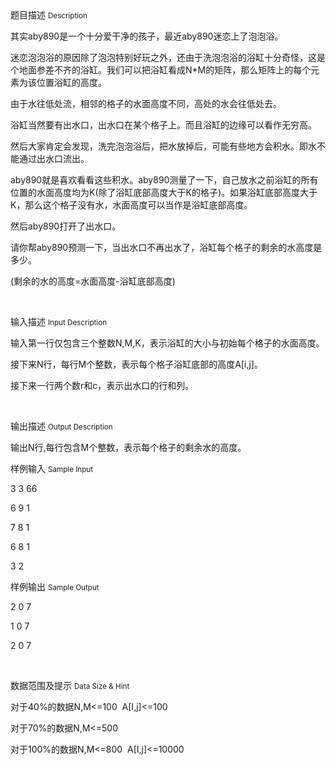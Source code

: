 <div class="panel panel-default">
<div class="area-title">
<span>
题目描述
<small>Description</small>
</span></div>
<div class="panel-body">

<p>其实aby890是一个十分爱干净的孩子，最近aby890迷恋上了泡泡浴。</p><p>迷恋泡泡浴的原因除了泡泡特别好玩之外，还由于洗泡泡浴的浴缸十分奇怪，这是个地面参差不齐的浴缸。我们可以把浴缸看成N*M的矩阵，那么矩阵上的每个元素为该位置浴缸的高度。</p><p>由于水往低处流，相邻的格子的水面高度不同，高处的水会往低处去。</p><p>浴缸当然要有出水口，出水口在某个格子上。而且浴缸的边缘可以看作无穷高。</p><p>然后大家肯定会发现，洗完泡泡浴后，把水放掉后，可能有些地方会积水。即水不能通过出水口流出。</p><p>aby890就是喜欢看看这些积水。aby890测量了一下，自己放水之前浴缸的所有位置的水面高度均为K(除了浴缸底部高度大于K的格子)。如果浴缸底部高度大于K，那么这个格子没有水，水面高度可以当作是浴缸底部高度。</p><p>然后aby890打开了出水口。</p><p>请你帮aby890预测一下，当出水口不再出水了，浴缸每个格子的剩余的水高度是多少。</p><p>(剩余的水的高度=水面高度-浴缸底部高度)</p><p><br></p>

</div>
</div>

<div class="panel panel-default">
<div class="area-title">
<span>
输入描述
<small>Input Description</small>
</span></div>
<div class="panel-body">
<p><span style="">输入第一行仅包含三个整数</span>N,M,K<span style="">，表示浴缸的大小与初始每个格子的水面高度。</span> </p><p><span style="">接下来</span>N<span style="">行，每行</span>M<span style="">个整数，表示每个格子浴缸底部的高度</span>A[i,j]<span style="">。</span></p><p><span style="">接下来一行两个数</span>r<span style="">和</span>c<span style="">，表示出水口的行和列。</span></p><p><br></p>

</div>
</div>
<div  class="panel panel-default">
<div class="area-title">
<span>
输出描述
<small>Output Description</small>
</span></div>
<div class="panel-body">

<p><span style="font-family:宋体">输出</span>N<span style="font-family:宋体">行</span>,<span style="font-family:宋体">每行包含</span>M<span style="font-family:宋体">个整数，表示每个格子的剩余水的高度。</span></p>

</div>
</div>


<div class="panel panel-default">
<div class="area-title">
<span>
样例输入
<small>Sample Input</small>
</span></div>
<div class="panel-body">
<p style="">3 3 66</p><p style="">6 9 1</p><p style="">7 8 1</p><p style="">6 8 1</p><p style="">3 2</p>

</div>
</div>

<div class="panel panel-default">
<div class="area-title">
<span>
样例输出
<small>Sample Output</small>
</span></div>
<div class="panel-body">
<p>2 0 7</p><p>1 0 7</p><p>2 0 7</p><p><br></p>

</div>
</div>

<div class="panel panel-default">
<div class="area-title">
<span>
数据范围及提示
<small>Data Size & Hint</small>
</span></div>
<div class="panel-body">
<p>对于40%的数据N,M&lt;=100  A[I,j]&lt;=100</p><p>对于70%的数据N,M&lt;=500 </p><p>对于100%的数据N,M&lt;=800  A[I,j]&lt;=10000</p>
</div>
</div>